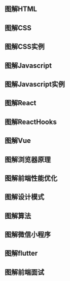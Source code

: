 ## 图解HTML
## 图解CSS
## 图解CSS实例
## 图解Javascript
## 图解Javascript实例
## 图解React
## 图解ReactHooks
## 图解Vue
## 图解浏览器原理
## 图解前端性能优化
## 图解设计模式
## 图解算法
## 图解微信小程序
## 图解flutter
## 图解前端面试
